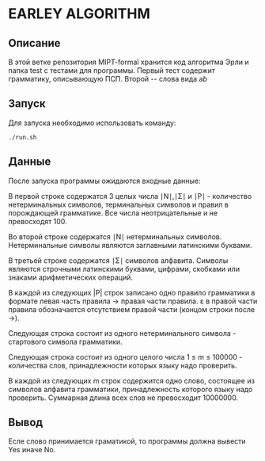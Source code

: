 # EARLEY ALGORITHM

## Описание
В этой ветке репозитория MIPT-formal хранится код алгоритма Эрли и папка test с тестами для программы.
Первый тест содержит грамматику, описывающую ПСП. Второй -- слова вида a*b*

## Запуск
Для запуска необходимо использовать команду:
```
./run.sh
```

## Данные
После запуска программы ожидаются входные данные:

В первой строке содержатся 3 целых числа 
∣N∣,∣Σ∣ и ∣P∣ - количество нетерминальных символов, терминальных символов и правил в порождающей грамматике. Все числа неотрицательные и не превосходят 100.

Во второй строке содержатся ∣N∣ нетерминальных символов. Нетерминальные символы являются заглавными латинскими буквами.

В третьей строке содержатся ∣Σ∣ символов алфавита. Символы являются строчными латинскими буквами, цифрами, скобками или знаками арифметических операций.

В каждой из следующих |P| строк записано одно правило грамматики в формате левая часть правила -> правая части правила. 
ε в правой части правила обозначается отсутствием правой части (концом строки после ->).

Следующая строка состоит из одного нетерминального символа - стартового символа грамматики.

Следующая строка состоит из одного целого числа 1 ≤ m ≤ 100000 - количества слов, принадлежности которых языку надо проверить.

В каждой из следующих m строк содержится одно слово, состоящее из символов алфавита грамматики, принадлежность которого языку надо проверить. Суммарная длина всех слов не превосходит 10000000.

## Вывод
Есле слово принимается граматикой, то программы должна вывести Yes иначе No.
